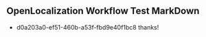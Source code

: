 ## OpenLocalization Workflow Test MarkDown
* d0a203a0-ef51-460b-a53f-fbd9e40f1bc8 thanks!

<!--HONumber=Aug16_HO4-->


